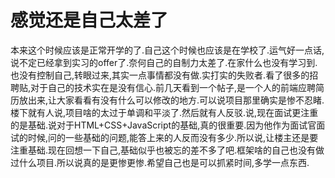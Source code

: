# 感觉还是自己太差了

本来这个时候应该是正常开学的了.自己这个时候也应该是在学校了.运气好一点话,说不定已经拿到实习的offer了.奈何自己的自制力太差了.在家什么也没有学习到.也没有控制自己,转眼过来,其实一点事情都没有做.实打实的失败者.看了很多的招聘贴,对于自己的技术实在是没有信心.前几天看到一个帖子,是一个人的前端应聘简历放出来,让大家看看有没有什么可以修改的地方.可以说项目那里确实是惨不忍睹.楼下就有人说,项目啥的太过于单调和平淡了.然后就有人反驳.说,现在面试更注重的是基础.说对于HTML+CSS+JavaScript的基础,真的很重要.因为他作为面试官面试的时候,问的一些基础的问题,能答上来的人反而没有多少.所以说,让楼主还是要注重基础.现在回想一下自己,基础似乎也被忘的差不多了吧.框架啥的自己也没有做过什么项目.所以说真的是更惨更惨.希望自己也是可以抓紧时间,多学一点东西.
